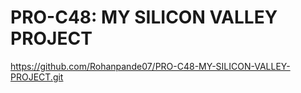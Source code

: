 # PRO-C48: MY SILICON VALLEY PROJECT
https://github.com/Rohanpande07/PRO-C48-MY-SILICON-VALLEY-PROJECT.git
